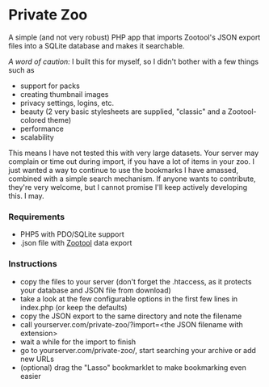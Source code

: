 # Private Zoo


A simple (and not very robust) PHP app that imports Zootool's JSON export files into a SQLite database and makes it searchable.

*A word of caution:* I built this for myself, so I didn't bother with a few things such as
- support for packs
- creating thumbnail images
- privacy settings, logins, etc.
- beauty (2 very basic stylesheets are supplied, "classic" and a Zootool-colored theme)
- performance
- scalability

This means I have not tested this with very large datasets. Your server may complain or time out during import, if you have a lot of items in your zoo.
I just wanted a way to continue to use the bookmarks I have amassed, combined with a simple search mechanism. If anyone wants to contribute, they're very welcome, but I cannot promise I'll keep actively developing this. I may.

### Requirements

- PHP5 with PDO/SQLite support
- .json file with [Zootool](http://zootool.com/) data export

### Instructions

- copy the files to your server (don't forget the .htaccess, as it protects your database and JSON file from download)
- take a look at the few configurable options in the first few lines in index.php (or keep the defaults)
- copy the JSON export to the same directory and note the filename
- call yourserver.com/private-zoo/?import=\<the JSON filename with extension\>
- wait a while for the import to finish
- go to yourserver.com/private-zoo/, start searching your archive or add new URLs
- (optional) drag the "Lasso" bookmarklet to make bookmarking even easier
